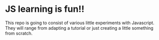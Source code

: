 # JS learning is fun!!

This repo is going to consist of various little experiments with Javascript. They will range from adapting a tutorial or just creating a little something from scratch.
